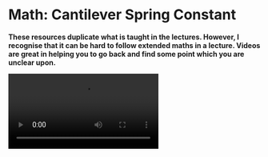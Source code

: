# Math: Cantilever Spring Constant

<link rel="stylesheet" type="text/css" href="../customstyle.css">

**These resources duplicate what is taught in the lectures. However, I recognise that it can be hard to follow extended maths in a lecture. Videos are great in helping you to go back and find some point which you are unclear upon.**

<video class="video-container" controls>
  <source src="https://www.nottingham.ac.uk/~ppzmis/phys3009/videos/M9.mp4" type="video/mp4">
  Your browser does not support the video tag.
</video>

